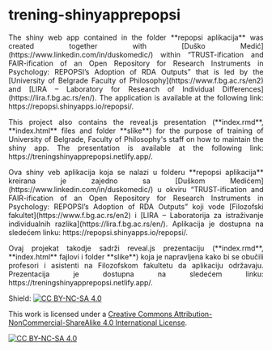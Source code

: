 # trening-shinyapprepopsi
 
<p align="justify"> The shiny web app contained in the folder **repopsi aplikacija** was created together with [Duško Medić](https://www.linkedin.com/in/duskomedic/) within “TRUST-ification and FAIR-ification of an Open Repository for Research Instruments in Psychology: REPOPSI’s Adoption of RDA Outputs” that
is led by the [University of Belgrade Faculty of Philosophy](https://www.f.bg.ac.rs/en2) and [LIRA – Laboratory for Research of Individual Differences](https://lira.f.bg.ac.rs/en/). The application is available at the following link: https://repopsi.shinyapps.io/repopsi/. </p>

<p align="justify"> This project also contains the reveal.js presentation (**index.rmd**, **index.html** files and folder **slike**) for the purpose of training of University of Belgrade,
Faculty of Philosophy's staff on how to maintain the shiny app. The presentation is available at the following link: https://treningshinyapprepopsi.netlify.app/. </p>

<p align="justify"> Ova shiny veb aplikacija koja se nalazi u folderu **repopsi aplikacija** kreirana je zajedno sa [Duškom Medićem](https://www.linkedin.com/in/duskomedic/) u okviru 
“TRUST-ification and FAIR-ification of an Open Repository for Research Instruments in Psychology: REPOPSI’s Adoption of RDA Outputs”
koji vode [Filozofski fakultet](https://www.f.bg.ac.rs/en2) i [LIRA – Laboratorija za istraživanje individualnih razlika](https://lira.f.bg.ac.rs/en/). 
Aplikacija je dostupna na sledećem linku: https://repopsi.shinyapps.io/repopsi/. </p>

<p align="justify"> Ovaj projekat takodje sadrži reveal.js prezentaciju (**index.rmd**, **index.html** fajlovi i folder **slike**) koja je napravljena kako bi se obučili 
profesori i asistenti na Filozofskom fakultetu da aplikaciju održavaju. Prezentacija je dostupna na sledećem linku: https://treningshinyapprepopsi.netlify.app/.  </p>


Shield: [![CC BY-NC-SA 4.0][cc-by-nc-sa-shield]][cc-by-nc-sa]

This work is licensed under a
[Creative Commons Attribution-NonCommercial-ShareAlike 4.0 International License][cc-by-nc-sa].

[![CC BY-NC-SA 4.0][cc-by-nc-sa-image]][cc-by-nc-sa]

[cc-by-nc-sa]: http://creativecommons.org/licenses/by-nc-sa/4.0/
[cc-by-nc-sa-image]: https://licensebuttons.net/l/by-nc-sa/4.0/88x31.png
[cc-by-nc-sa-shield]: https://img.shields.io/badge/License-CC%20BY--NC--SA%204.0-lightgrey.svg
